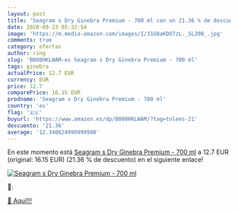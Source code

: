 ```yaml
---
layout: post
title: 'Seagram s Dry Ginebra Premium - 700 ml con un 21.36 % de descuento'
date: 2020-09-23 05:32:54
image: 'https://m.media-amazon.com/images/I/31G8aKDO7zL._SL200_.jpg'
comments: true
category: ofertas
author: ring
slug: 'B008HKLWAM-es Seagram s Dry Ginebra Premium - 700 ml'
tags: ginebra
actualPrice: 12.7 EUR
currency: EUR
price: 12.7
comparePrice: 16.15 EUR
prodname: 'Seagram s Dry Ginebra Premium - 700 ml'
country: 'es'
flag: '🇪🇸'
buyurl: 'https://www.amazon.es/dp/B008HKLWAM/?tag=tolees-21'
descuento: '21.36'
average: '12.340624999999998'
---
```


En este momento está [Seagram s Dry Ginebra Premium - 700 ml](https://www.amazon.es/dp/B008HKLWAM/?tag=tolees-21) a 12.7 EUR (original: 16.15 EUR) (21.36 %  de descuento) en el siguiente enlace!

[![Seagram s Dry Ginebra Premium - 700 ml](https://m.media-amazon.com/images/I/31G8aKDO7zL._SL200_.jpg)](https://www.amazon.es/dp/B008HKLWAM/?tag=tolees-21)

🔎:


[🛒 Aquí!!!](https://www.amazon.es/dp/B008HKLWAM/?tag=tolees-21)
